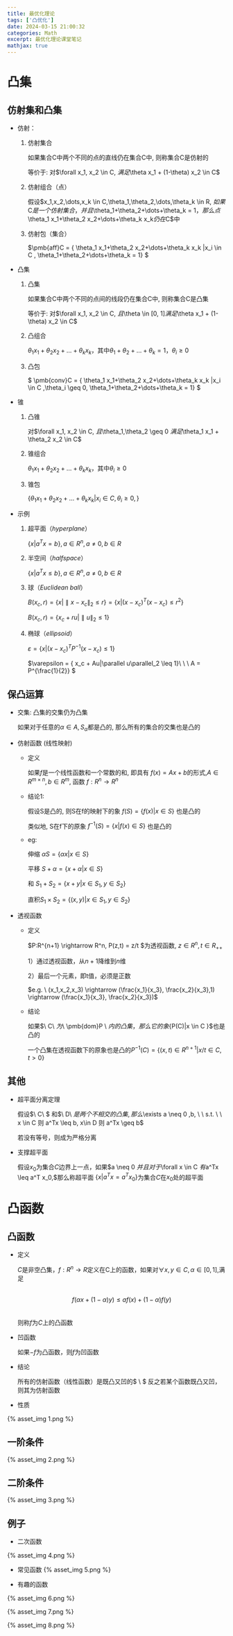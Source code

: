 ```yaml
---
title: 最优化理论
tags: ['凸优化']
date: 2024-03-15 21:00:32
categories: Math
excerpt: 最优化理论课堂笔记
mathjax: true
---
```


# 凸集

## 仿射集和凸集

+ 仿射：
    1. 仿射集合
    
        如果集合C中两个不同的点的直线仍在集合C中, 则称集合C是仿射的

        等价于: 对$\forall x_1, x_2 \in C, $满足$\theta x_1 + (1-\theta) x_2 \in C$
        
    2. 仿射组合（点）
    
        假设$x_1,x_2,\dots,x_k \in C,\theta_1,\theta_2,\dots,\theta_k \in R, $如果$C$是一个仿射集合，并且$\theta_1+\theta_2+\dots+\theta_k = 1$，那么点$\theta_1 x_1+\theta_2 x_2+\dots+\theta_k x_k$仍在$C$中

    3. 仿射包（集合）
    
        $\pmb{aff}C = \{ \theta_1 x_1+\theta_2 x_2+\dots+\theta_k x_k |x_i \in C , \theta_1+\theta_2+\dots+\theta_k = 1\} $
    
+ 凸集
    1. 凸集
       
        如果集合C中两个不同的点间的线段仍在集合C中, 则称集合C是凸集
        
        等价于: 对$\forall x_1, x_2 \in C, $且$\theta \in [0, 1]$满足$\theta x_1 + (1-\theta) x_2 \in C$

    2. 凸组合 
    
        $\theta_1 x_1+\theta_2 x_2+\dots+\theta_k x_k$，其中$\theta_1+\theta_2+\dots+\theta_k = 1，\theta_i \geq 0$
    3. 凸包
    
        $ \pmb{conv}C = \{ \theta_1 x_1+\theta_2 x_2+\dots+\theta_k x_k |x_i \in C ,\theta_i \geq 0, \theta_1+\theta_2+\dots+\theta_k = 1\} $
+ 锥
    1. 凸锥
    
        对$\forall x_1, x_2 \in C, $且$\theta_1,\theta_2 \geq 0 $满足$\theta_1 x_1 + \theta_2 x_2 \in C$
        
    2. 锥组合
       
        $\theta_1 x_1+\theta_2 x_2+\dots+\theta_k x_k$，其中$\theta_i \geq 0$
        
    3. 锥包
    
        $\{ \theta_1 x_1+\theta_2 x_2+\dots+\theta_k x_k |x_i \in C ,\theta_i \geq 0, \}$

+ 示例

    1. 超平面（$hyperplane$）
       
        $\{ x|a^Tx=b\}, a\in R^n, a \neq 0, b\in R$ 
        
    2. 半空间（$halfspace$）
       
        $\{ x|a^Tx \leq b\},a \in R^n, a \neq 0, b\in R$ 
        
    3. 球（$Euclidean \ ball$）
       
        $B(x_c, r) = \{x|\parallel x - x_c\parallel_2 \leq r\} = \{x|(x - x_c)^T(x - x_c) \leq r^2\}$
        
        $B(x_c,r) = \{x_c + ru|\parallel u\parallel_2 \leq 1\}$
        
    4. 椭球（$ellipsoid$）
    
        $\varepsilon = \{x|(x - x_c)^TP^{-1}(x - x_c) \leq 1\}$
        
        $\varepsilon = \{ x_c + Au|\parallel u\parallel_2 \leq 1\}\ \ \ A = P^{\frac{1}{2}} $
        
        
## 保凸运算

+ 交集: 凸集的交集仍为凸集

    如果对于任意的$\alpha \in A, S_\alpha$都是凸的, 那么所有的集合的交集也是凸的

+ 仿射函数 (线性映射)
    + 定义
    
        如果$f$是一个线性函数和一个常数的和, 即具有 $f(x) = Ax + b$的形式,$A \in R^{m\times n}, b \in R^m$, 函数 $f:R^n \rightarrow R^n$

    + 结论1: 

        假设S是凸的, 则S在f的映射下的象 $f(S) = \{ f(x)|x \in S \}$ 也是凸的
            
        类似地, S在f下的原象 $f^{-1}(S) = \{ x| f(x) \in S \}$ 也是凸的
        
    + eg:
    
        伸缩 $\alpha S = \{\alpha x | x \in S\}$
        
        平移 $S + \alpha = \{ x+\alpha | x\in S\}$
        
        和 $S_1 + S_2 = \{ x + y|x\in S_1, y \in S_2 \}$
        
        直积$S_1 \times S_2 = \{ (x , y)|x\in S_1, y \in S_2 \}$
+ 透视函数

    + 定义
      
        $P:R^{n+1} \rightarrow R^n, P(z,t) = z/t $为透视函数, $z \in R^n, t\in R_{++}$
        
        1）通过透视函数，从$n+1$降维到$n$维
        
        2）最后一个元素，即t值，必须是正数
        
        $e.g. \ (x_1,x_2,x_3) \rightarrow (\frac{x_1}{x_3}, \frac{x_2}{x_3},1) \rightarrow (\frac{x_1}{x_3}, \frac{x_2}{x_3})$
    + 结论
      
        如果$\ C\ $为$\ \pmb{dom}P \ $内的凸集，那么它的象$\{P(C)|x \in C \}$也是凸的
        
        一个凸集在透视函数下的原象也是凸的$P^{-1}(C) = \{ (x,t) \in R^{n+1}|x/t \in C,t > 0 \}$

## 其他

+ 超平面分离定理

    假设$\ C\ $ 和$\ D\ $是两个不相交的凸集, 那么$\exists a \neq 0 ,b, \\ \ s.t. \ \ x \in C 则 a^Tx \leq b, x\in D 则 a^Tx \geq b$
    
    若没有等号，则成为严格分离
    
+ 支撑超平面

    假设$x_0$为集合$C$边界上一点，如果$a \neq 0 $并且对于$\forall x \in C $有$a^Tx \leq a^T x_0,$那么称超平面 $\{x|a^Tx = a^T x_0\}$为集合$C$在$x_0$处的超平面
    
# 凸函数

## 凸函数

+ 定义
  
    $C$是非空凸集，$f: R^n \rightarrow R$定义在C上的函数，如果对$\forall x,y \in C, \alpha \in [0,1],$满足<br><br><center>$f(\alpha x + (1-\alpha )y) \leq af(x) + (1-\alpha)f(y)$</center><br><br>则称$f$为$C$上的凸函数
    
+ 凹函数
  
    如果$-f$为凸函数，则$f$为凹函数
    
+ 结论

    所有的仿射函数（线性函数）是既凸又凹的$ \\ $ 反之若某个函数既凸又凹，则其为仿射函数
    
+ 性质

{% asset_img 1.png %}

## 一阶条件

{% asset_img 2.png %}

## 二阶条件

{% asset_img 3.png %}

## 例子

+ 二次函数

{% asset_img 4.png %}

+ 常见函数
{% asset_img 5.png %}

+ 有趣的函数

{% asset_img 6.png %}

{% asset_img 7.png %}

{% asset_img 8.png %}
